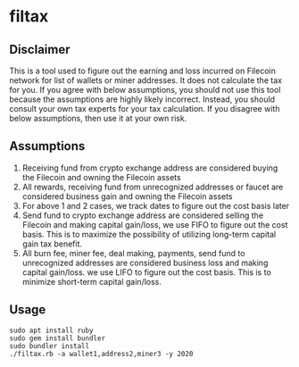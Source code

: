 # filtax

## Disclaimer
This is a tool used to figure out the earning and loss incurred on Filecoin network for list of wallets or miner addresses. It does not calculate the tax for you.
If you agree with below assumptions, you should not use this tool because the assumptions are highly likely incorrect. Instead, you should consult your own tax experts for your tax calculation.
If you disagree with below assumptions, then use it at your own risk.

## Assumptions
1. Receiving fund from crypto exchange address are considered buying the Filecoin and owning the Filecoin assets
2. All rewards, receiving fund from unrecognized addresses or faucet are considered business gain and owning the Filecoin assets
3. For above 1 and 2 cases, we track dates to figure out the cost basis later
4. Send fund to crypto exchange address are considered selling the Filecoin and making capital gain/loss, we use FIFO to figure out the cost basis. This is to maximize the possibility of utilizing long-term capital gain tax benefit.
5. All burn fee, miner fee, deal making, payments, send fund to unrecognized addresses are considered business loss and making capital gain/loss. we use LIFO to figure out the cost basis. This is to minimize short-term capital gain/loss.

## Usage
```
sudo apt install ruby
sudo gem install bundler
sudo bundler install
./filtax.rb -a wallet1,address2,miner3 -y 2020
```
